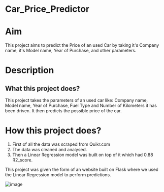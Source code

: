 # Car_Price_Predictor
# Aim
This project aims to predict the Price of an used Car by taking it's Company name, it's Model name, Year of Purchase, and other parameters.

# Description
## What this project does?
This project takes the parameters of an used car like: Company name, Model name, Year of Purchase, Fuel Type and Number of Kilometers it has been driven.
It then predicts the possible price of the car. 

# How this project does?
1. First of all the data was scraped from Quikr.com 
2. The data was cleaned and analysed.
3. Then a Linear Regression model was built on top of it which had 0.88 R2_score.

This project was given the form of an website built on Flask where we used the Linear Regression model to perform predictions.

![image](https://user-images.githubusercontent.com/111636289/192040322-abf61946-c6ed-4cc3-9e9e-72ec81bbd992.png)
